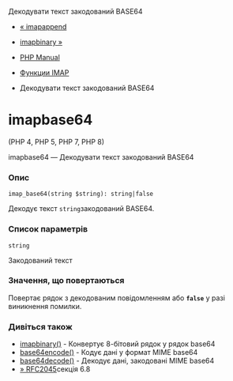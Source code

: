 Декодувати текст закодований BASE64

-   [« imapappend](function.imap-append.html)
    
-   [imapbinary »](function.imap-binary.html)
    
-   [PHP Manual](index.md)
    
-   [Функции IMAP](ref.imap.md)
    
-   Декодувати текст закодований BASE64
    

# imapbase64

(PHP 4, PHP 5, PHP 7, PHP 8)

imapbase64 — Декодувати текст закодований BASE64

### Опис

```methodsynopsis
imap_base64(string $string): string|false
```

Декодує текст `string`закодований BASE64.

### Список параметрів

`string`

Закодований текст

### Значення, що повертаються

Повертає рядок з декодованим повідомленням або **`false`** у разі виникнення помилки.

### Дивіться також

-   [imapbinary()](function.imap-binary.html) - Конвертує 8-бітовий рядок у рядок base64
-   [base64encode()](function.base64-encode.html) - Кодує дані у формат MIME base64
-   [base64decode()](function.base64-decode.html) - Декодує дані, закодовані MIME base64
-   [» RFC2045](http://www.faqs.org/rfcs/rfc2045)секція 6.8